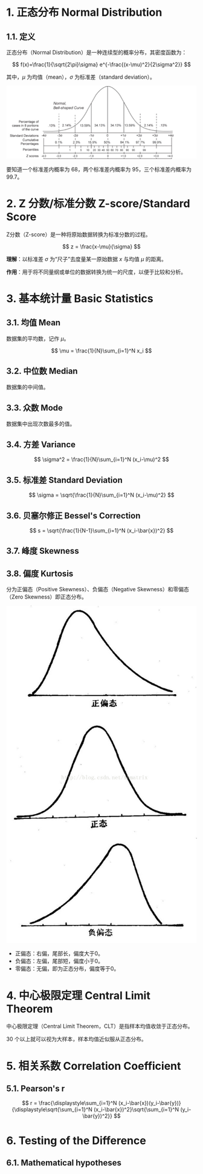 # 1. 正态分布 Normal Distribution

## 1.1. 定义

正态分布（Normal Distribution）是一种连续型的概率分布，其密度函数为：

$$ f(x)=\frac{1}{\sqrt{2\pi}\sigma} e^{-\frac{(x-\mu)^2}{2\sigma^2}} $$

其中，$\mu$ 为均值（mean），$\sigma$ 为标准差（standard deviation）。

![正态分布](assets/统计学-正态分布.png)

要知道一个标准差内概率为 $68%$，两个标准差内概率为 $95%$，三个标准差内概率为 $99.7%$。

# 2. Z 分数/标准分数 Z-score/Standard Score

Z分数（Z-score）是一种将原始数据转换为标准分数的过程。

$$ z = \frac{x-\mu}{\sigma} $$

**理解**：以标准差 $\sigma$ 为“尺子”去度量某一原始数据 $x$ 与均值 $\mu$ 的距离。

**作用**：用于将不同量纲或单位的数据转换为统一的尺度，以便于比较和分析。

# 3. 基本统计量 Basic Statistics

## 3.1. 均值 Mean

数据集的平均数，记作 $\mu$。

$$ \mu = \frac{1}{N}\sum_{i=1}^N x_i $$

## 3.2. 中位数 Median

数据集的中间值。

## 3.3. 众数 Mode

数据集中出现次数最多的值。

## 3.4. 方差 Variance

$$ \sigma^2 = \frac{1}{N}\sum_{i=1}^N (x_i-\mu)^2 $$

## 3.5. 标准差 Standard Deviation

$$ \sigma = \sqrt{\frac{1}{N}\sum_{i=1}^N (x_i-\mu)^2} $$

## 3.6. 贝塞尔修正 Bessel's Correction

$$ s = \sqrt{\frac{1}{N-1}\sum_{i=1}^N (x_i-\bar{x})^2} $$

## 3.7. 峰度 Skewness

## 3.8. 偏度 Kurtosis

分为正偏态（Positive Skewness）、负偏态（Negative Skewness）和零偏态（Zero Skewness）即正态分布。

![偏度](assets/统计学-偏度.png)

- 正偏态：右偏，尾部长，偏度大于0。
- 负偏态：左偏，尾部短，偏度小于0。
- 零偏态：无偏，即为正态分布，偏度等于0。

# 4. 中心极限定理 Central Limit Theorem

中心极限定理（Central Limit Theorem，CLT）是指样本均值收敛于正态分布。

30 个以上就可以视为大样本，样本均值近似服从正态分布。

# 5. 相关系数 Correlation Coefficient

## 5.1. Pearson's r

$$
r = \frac{\displaystyle\sum_{i=1}^N (x_i-\bar{x})(y_i-\bar{y})}{\displaystyle\sqrt{\sum_{i=1}^N (x_i-\bar{x})^2}\sqrt{\sum_{i=1}^N (y_i-\bar{y})^2}}
$$

# 6. Testing of the Difference

## 6.1. Mathematical hypotheses

